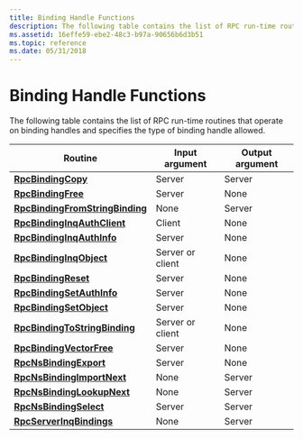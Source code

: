 ```yaml
---
title: Binding Handle Functions
description: The following table contains the list of RPC run-time routines that operate on binding handles and specifies the type of binding handle allowed.
ms.assetid: 16effe59-ebe2-48c3-b97a-90656b6d3b51
ms.topic: reference
ms.date: 05/31/2018
---
```


# Binding Handle Functions

The following table contains the list of RPC run-time routines that operate on binding handles and specifies the type of binding handle allowed.



| Routine                                                            | Input argument   | Output argument |
|--------------------------------------------------------------------|------------------|-----------------|
| [**RpcBindingCopy**](/windows/desktop/api/Rpcdce/nf-rpcdce-rpcbindingcopy)                           | Server           | Server          |
| [**RpcBindingFree**](/windows/desktop/api/Rpcdce/nf-rpcdce-rpcbindingfree)                           | Server           | None            |
| [**RpcBindingFromStringBinding**](/windows/desktop/api/Rpcdce/nf-rpcdce-rpcbindingfromstringbinding) | None             | Server          |
| [**RpcBindingInqAuthClient**](/windows/desktop/api/Rpcdce/nf-rpcdce-rpcbindinginqauthclient)         | Client           | None            |
| [**RpcBindingInqAuthInfo**](/windows/desktop/api/Rpcdce/nf-rpcdce-rpcbindinginqauthinfo)             | Server           | None            |
| [**RpcBindingInqObject**](/windows/desktop/api/Rpcdce/nf-rpcdce-rpcbindinginqobject)                 | Server or client | None            |
| [**RpcBindingReset**](/windows/desktop/api/Rpcdce/nf-rpcdce-rpcbindingreset)                         | Server           | None            |
| [**RpcBindingSetAuthInfo**](/windows/desktop/api/Rpcdce/nf-rpcdce-rpcbindingsetauthinfo)             | Server           | None            |
| [**RpcBindingSetObject**](/windows/desktop/api/Rpcdce/nf-rpcdce-rpcbindingsetobject)                 | Server           | None            |
| [**RpcBindingToStringBinding**](/windows/desktop/api/Rpcdce/nf-rpcdce-rpcbindingtostringbinding)     | Server or client | None            |
| [**RpcBindingVectorFree**](/windows/desktop/api/Rpcdce/nf-rpcdce-rpcbindingvectorfree)               | Server           | None            |
| [**RpcNsBindingExport**](/windows/desktop/api/Rpcnsi/nf-rpcnsi-rpcnsbindingexporta)                   | Server           | None            |
| [**RpcNsBindingImportNext**](/windows/desktop/api/Rpcnsi/nf-rpcnsi-rpcnsbindingimportnext)           | None             | Server          |
| [**RpcNsBindingLookupNext**](/windows/desktop/api/Rpcnsi/nf-rpcnsi-rpcnsbindinglookupnext)           | None             | Server          |
| [**RpcNsBindingSelect**](/windows/desktop/api/Rpcnsi/nf-rpcnsi-rpcnsbindingselect)                   | Server           | Server          |
| [**RpcServerInqBindings**](/windows/desktop/api/Rpcdce/nf-rpcdce-rpcserverinqbindings)               | None             | Server          |



 

 

 




